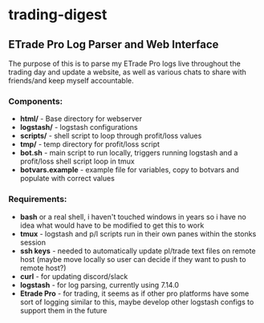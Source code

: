 # trading-digest
## ETrade Pro Log Parser and Web Interface

The purpose of this is to parse my ETrade Pro logs live throughout the trading day and update a website, as well as various chats to share with friends/and keep myself accountable.

### Components:
* **html/** - Base directory for webserver
* **logstash/** - logstash configurations
* **scripts/** - shell script to loop through profit/loss values
* **tmp/** - temp directory for profit/loss script
* **bot.sh** - main script to run locally, triggers running logstash and a profit/loss shell script loop in tmux
* **botvars.example** - example file for variables, copy to botvars and populate with correct values

### Requirements:
* **bash** or a real shell, i haven't touched windows in years so i have no idea what would have to be modified to get this to work
* **tmux** - logstash and p/l scripts run in their own panes within the stonks session
* **ssh keys** - needed to automatically update pl/trade text files on remote host (maybe move locally so user can decide if they want to push to remote host?)
* **curl** - for updating discord/slack
* **logstash** - for log parsing, currently using 7.14.0
* **Etrade Pro** - for trading, it seems as if other pro platforms have some sort of logging similar to this, maybe develop other logstash configs to support them in the future
